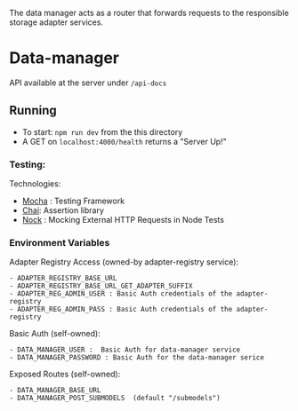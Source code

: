 The data manager acts as a router that forwards requests to the responsible storage adapter services.

# Data-manager

API available at the server under `/api-docs`

## Running

- To start: `npm run dev` from the this directory
- A GET on `localhost:4000/health` returns a "Server Up!"


### Testing:
Technologies:
- [Mocha](https://mochajs.org/) : Testing Framework
- [Chai](https://www.chaijs.com/): Assertion library
- [Nock](https://github.com/nock/nock) : Mocking External HTTP Requests in Node Tests 

### Environment Variables

Adapter Registry Access (owned-by adapter-registry service):
```
- ADAPTER_REGISTRY_BASE_URL
- ADAPTER_REGISTRY_BASE_URL_GET_ADAPTER_SUFFIX 
- ADAPTER_REG_ADMIN_USER : Basic Auth credentials of the adapter-registry
- ADAPTER_REG_ADMIN_PASS : Basic Auth credentials of the adapter-registry
```

Basic Auth (self-owned):
```
- DATA_MANAGER_USER :  Basic Auth for data-manager service
- DATA_MANAGER_PASSWORD : Basic Auth for the data-manager serice
```

Exposed Routes (self-owned):
```
- DATA_MANAGER_BASE_URL
- DATA_MANAGER_POST_SUBMODELS  (default "/submodels")
```